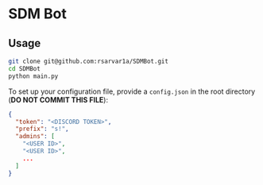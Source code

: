 # SDM Bot

## Usage

```sh
git clone git@github.com:rsarvar1a/SDMBot.git
cd SDMBot
python main.py
```

To set up your configuration file, provide a `config.json` in the root directory
(**DO NOT COMMIT THIS FILE**):

```json
{
  "token": "<DISCORD TOKEN>",
  "prefix": "s!",
  "admins": [
    "<USER ID>",
    "<USER ID>",
    ...
  ]
}
```
